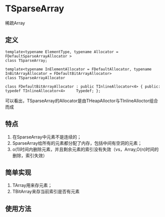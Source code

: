 # TSparseArray
稀疏Array
## 定义
	
	template<typename ElementType, typename Allocator = FDefaultSparseArrayAllocator >
	class TSparseArray;

	template<typename InElementAllocator = FDefaultAllocator, typename InBitArrayAllocator = FDefaultBitArrayAllocator>
	class TSparseArrayAllocator

	class FDefaultBitArrayAllocator : public TInlineAllocator<4> { public: typedef TInlineAllocator<4>     Typedef; };

可以看出，TSparseArray的Allocator是由THeapAlloctor与TInlineAlloctor组合而成

## 特点
1. 在SparseArray中元素不是连续的；
2. SparseArray给所有的元素都分配了内存，包括中间有空洞的元素；
3. o(1)时间内删除元素，并且剩余元素的索引没有失效（vs，Array,O(n)时间的删除，索引失效）

## 简单实现 
1. TArray用来存元素；
2. TBitArray来存当前索引是否有元素

## 使用方法
